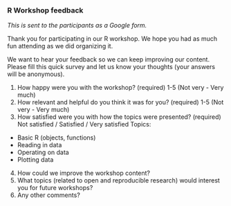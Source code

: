 ### R Workshop feedback

_This is sent to the participants as a Google form._

Thank you for participating in our R workshop. We hope you had as much fun attending as we did organizing it.

We want to hear your feedback so we can keep improving our content. Please fill this quick survey and let us know your thoughts (your answers will be anonymous).

1. How happy were you with the workshop? (required) 1-5 (Not very  - Very much)
2. How relevant and helpful do you think it was for you? (required) 1-5 (Not very - Very much)
3. How satisfied were you with how the topics were presented? (required) Not satisfied / Satisfied / Very satisfied
Topics:

- Basic R (objects, functions)
- Reading in data
- Operating on data
- Plotting data

4. How could we improve the workshop content?
5. What topics (related to open and reproducible research) would interest you for future workshops?
6. Any other comments?
